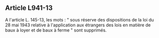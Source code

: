 Article L941-13
----
A l'article L. 145-13, les mots : " sous réserve des dispositions de la loi du
28 mai 1943 relative à l'application aux étrangers des lois en matière de baux à
loyer et de baux à ferme " sont supprimés.
